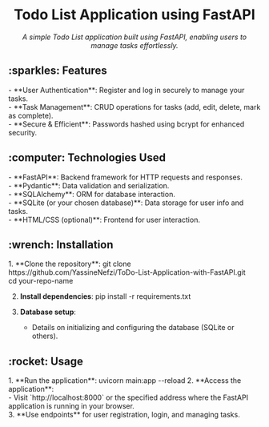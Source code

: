 <h1 align="center">Todo List Application using FastAPI</h1>
<p align="center">
  <i>A simple Todo List application built using FastAPI, enabling users to manage tasks effortlessly.</i>
</p>
<!-- Features -->
<h2>:sparkles: Features</h2>

<p>
- **User Authentication**: Register and log in securely to manage your tasks.<br>
- **Task Management**: CRUD operations for tasks (add, edit, delete, mark as complete).<br>
- **Secure & Efficient**: Passwords hashed using bcrypt for enhanced security.
</p>

<!-- Technologies Used -->
<h2>:computer: Technologies Used</h2>

<p>
- **FastAPI**: Backend framework for HTTP requests and responses.<br>
- **Pydantic**: Data validation and serialization.<br>
- **SQLAlchemy**: ORM for database interaction.<br>
- **SQLite (or your chosen database)**: Data storage for user info and tasks.<br>
- **HTML/CSS (optional)**: Frontend for user interaction.
</p>

<!-- Installation -->
<h2>:wrench: Installation</h2>

<p>
1. **Clone the repository**:
   git clone https://github.com/YassineNefzi/ToDo-List-Application-with-FastAPI.git<br>
   cd your-repo-name
  
2. **Install dependencies**:
   pip install -r requirements.txt
   
4. **Database setup**:<br>
   - Details on initializing and configuring the database (SQLite or others).
</p>

<!-- Usage -->
<h2>:rocket: Usage</h2>

<p>
1. **Run the application**:
   uvicorn main:app --reload
2. **Access the application**:<br>
   - Visit `http://localhost:8000` or the specified address where the FastAPI application is running in your browser.<br>
3. **Use endpoints** for user registration, login, and managing tasks.
</p>


